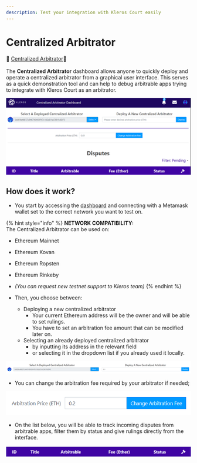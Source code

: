 ```yaml
---
description: Test your integration with Kleros Court easily
---
```


# Centralized Arbitrator

🔨 [Centralized Arbitrator](https://centralizedarbitrator.kleros.io)🔨\
\
The **Centralized Arbitrator** dashboard allows anyone to quickly deploy and operate a centralized arbitrator from a graphical user interface. This serves as a quick demonstration tool and can help to debug arbitrable apps trying to integrate with Kleros Court as an arbitrator.

![](<../../../../.gitbook/assets/image (52).png>)

## How does it work?

* You start by accessing the [dashboard](https://centralizedarbitrator.kleros.io) and connecting with a Metamask wallet set to the correct network you want to test on.

{% hint style="info" %}
**NETWORK COMPATIBILITY:** \
The Centralized Arbitrator can be used on:

* Ethereum Mainnet
* Ethereum Kovan
* Ethereum Ropsten
* Ethereum Rinkeby
* _(You can request new testnet support to Kleros team)_
{% endhint %}

* Then, you choose between:
  * Deploying a new centralized arbitrator
    * Your current Ethereum address will be the owner and will be able to set rulings.
    * You have to set an arbitration fee amount that can be modified later on.
  * Selecting an already deployed centralized arbitrator
    * by inputting its address in the relevant field
    * or selecting it in the dropdown list if you already used it locally.

![](<../../../../.gitbook/assets/image (54).png>)

* You can change the arbitration fee required by your arbitrator if needed;

![](<../../../../.gitbook/assets/image (53) (1).png>)

* On the list below, you will be able to track incoming disputes from arbitrable apps, filter them by status and give rulings directly from the interface.

![](<../../../../.gitbook/assets/image (57).png>)
